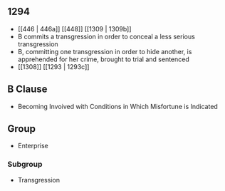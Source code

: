 ## 1294
- [[446 | 446a]] [[448]] [[1309 | 1309b]] 
- B commits a transgression in order to conceal a less serious transgression
- B, committing one transgression in order to hide another, is apprehended for her crime, brought to trial and sentenced
- [[1308]] [[1293 | 1293c]] 

## B Clause
- Becoming Invoived with Conditions in Which Misfortune is Indicated

## Group
- Enterprise

### Subgroup
- Transgression

